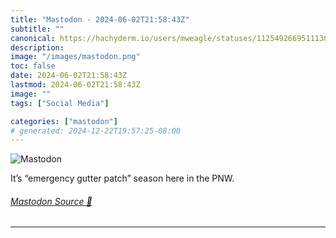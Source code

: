 ```yaml
---
title: "Mastodon - 2024-06-02T21:58:43Z"
subtitle: ""
canonical: https://hachyderm.io/users/mweagle/statuses/112549266951113092
description:
image: "/images/mastodon.png"
toc: false
date: 2024-06-02T21:58:43Z
lastmod: 2024-06-02T21:58:43Z
image: ""
tags: ["Social Media"]

categories: ["mastodon"]
# generated: 2024-12-22T19:57:25-08:00
---
```

![Mastodon](/images/mastodon.png)

<p>It’s “emergency gutter patch” season here in the PNW.</p>


###### [Mastodon Source 🐘](https://hachyderm.io/@mweagle/112549266951113092)

___
